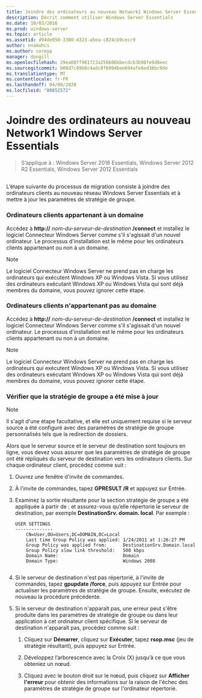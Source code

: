 ```yaml
---
title: Joindre des ordinateurs au nouveau Network1 Windows Server Essentials
description: Décrit comment utiliser Windows Server Essentials
ms.date: 10/03/2016
ms.prod: windows-server
ms.topic: article
ms.assetid: d94de050-3300-4323-a5ea-c824cb9cecc9
author: nnamuhcs
ms.author: coreyp
manager: dongill
ms.openlocfilehash: 29ea08ff981723a256606bbecdcb3b98fe9d8eec
ms.sourcegitcommit: b00d7c8968c4adc8f699dbee694afe6ed36bc9de
ms.translationtype: MT
ms.contentlocale: fr-FR
ms.lasthandoff: 04/08/2020
ms.locfileid: "80852572"
---
```

# <a name="join-computers-to-the-new-windows-server-essentials-network1"></a>Joindre des ordinateurs au nouveau Network1 Windows Server Essentials

>S’applique à : Windows Server 2016 Essentials, Windows Server 2012 R2 Essentials, Windows Server 2012 Essentials

##  <a name="BKMK_JoinComputers"></a>   
 L’étape suivante du processus de migration consiste à joindre des ordinateurs clients au nouveau réseau Windows Server Essentials et à mettre à jour les paramètres de stratégie de groupe.  
  
### <a name="domain-joined-client-computers"></a>Ordinateurs clients appartenant à un domaine  
 Accédez à **http://** <em>nom-du-serveur-de-destination</em> **/connect** et installez le logiciel Connecteur Windows Server comme s'il s'agissait d'un nouvel ordinateur. Le processus d'installation est le même pour les ordinateurs clients appartenant ou non à un domaine.  
  
> [!NOTE]
>  Le logiciel Connecteur Windows Server ne prend pas en charge les ordinateurs qui exécutent Windows XP ou Windows Vista. Si vous utilisez des ordinateurs exécutant Windows XP ou Windows Vista qui sont déjà membres du domaine, vous pouvez ignorer cette étape.  
  
### <a name="non-domain-joined-client-computers"></a>Ordinateurs clients n'appartenant pas au domaine  
 Accédez à **http://** <em>nom-du-serveur-de-destination</em> **/connect** et installez le logiciel Connecteur Windows Server comme s'il s'agissait d'un nouvel ordinateur. Le processus d'installation est le même pour les ordinateurs clients appartenant ou non à un domaine.  
  
> [!NOTE]
>  Le logiciel Connecteur Windows Server ne prend pas en charge les ordinateurs qui exécutent Windows XP ou Windows Vista. Si vous utilisez des ordinateurs exécutant Windows XP ou Windows Vista qui sont déjà membres du domaine, vous pouvez ignorer cette étape.  
  
### <a name="ensure-that-group-policy-has-updated"></a>Vérifier que la stratégie de groupe a été mise à jour  
  
> [!NOTE]
>  Il s'agit d'une étape facultative, et elle est uniquement requise si le serveur source a été configuré avec des paramètres de stratégie de groupe personnalisés tels que la redirection de dossiers.  
  
 Alors que le serveur source et le serveur de destination sont toujours en ligne, vous devez vous assurer que les paramètres de stratégie de groupe ont été répliqués du serveur de destination vers les ordinateurs clients. Sur chaque ordinateur client, procédez comme suit :  
  
1.  Ouvrez une fenêtre d'invite de commandes.  
  
2.  À l'invite de commandes, tapez **GPRESULT /R** et appuyez sur Entrée.  
  
3.  Examinez la sortie résultante pour la section stratégie de groupe a été appliquée à partir de : et assurez-vous qu’elle répertorie le serveur de destination, par exemple **DestinationSrv. domain. local**. Par exemple :  
  
    ```  
    USER SETTINGS  
    --------------  
        CN=User,OU=Users,DC=DOMAIN,DC=Local  
        Last time Group Policy was applied: 1/24/2011 at 1:26:27 PM  
        Group Policy was applied from:      DestinationSrv.Domain.local  
        Group Policy slow link threshold:   500 kbps  
        Domain Name:                        Domain  
        Domain Type:                        Windows 2008  
  
    ```  
  
4.  Si le serveur de destination n'est pas répertorié, à l'invite de commandes, tapez **gpupdate /force**, puis appuyez sur Entrée pour actualiser les paramètres de stratégie de groupe. Ensuite, exécutez de nouveau la procédure précédente.  
  
5.  Si le serveur de destination n'apparaît pas, une erreur peut s'être produite dans les paramètres de stratégie de groupe ou dans leur application à cet ordinateur client spécifique. Si le serveur de destination n'apparaît pas, procédez comme suit :  
  
    1.  Cliquez sur **Démarrer**, cliquez sur **Exécuter**, tapez **rsop.msc** (jeu de stratégie résultant), puis appuyez sur Entrée.  
  
    2.  Développez l’arborescence avec la Croix (X) jusqu’à ce que vous obteniez un nœud.  
  
    3.  Cliquez avec le bouton droit sur le nœud, puis cliquez sur **Afficher l'erreur** pour obtenir des informations sur la raison de l'échec des paramètres de stratégie de groupe sur l'ordinateur répertorié.
